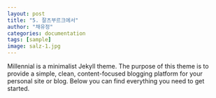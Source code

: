 ```yaml
---
layout: post
title: "5. 잘츠부르크에서"
author: "채유정"
categories: documentation
tags: [sample]
image: salz-1.jpg
---
```


Millennial is a minimalist Jekyll theme. The purpose of this theme is to provide a simple, clean, content-focused blogging platform for your personal site or blog. Below you can find everything you need to get started.
